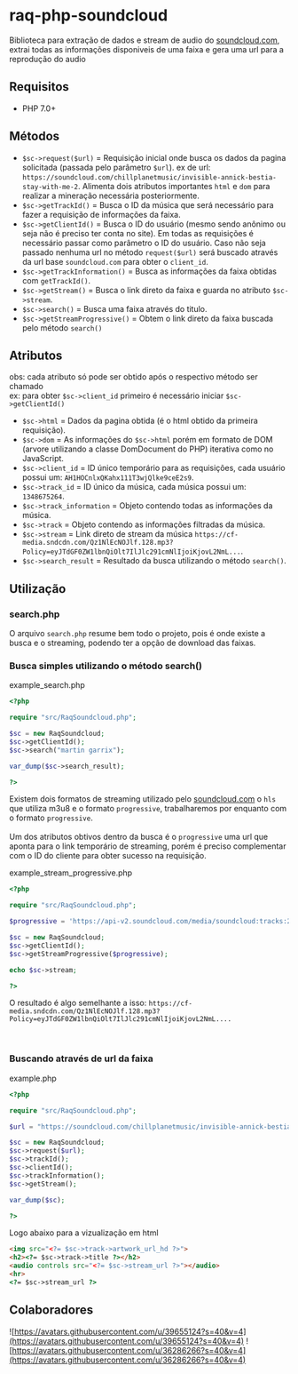 # raq-php-soundcloud

Biblioteca para extração de dados e stream de audio do [soundcloud.com](https://soundcloud.com/), extrai todas as informações disponiveis de uma faixa e gera uma url para a reprodução do audio

## Requisitos

- PHP 7.0+

## Métodos
- `$sc->request($url)` = Requisição inicial onde busca os dados da pagina solicitada (passada pelo parâmetro `$url`). ex de url: `https://soundcloud.com/chillplanetmusic/invisible-annick-bestia-stay-with-me-2`. Alimenta dois atributos importantes `html` e `dom` para realizar a mineração necessária posteriormente. 
- `$sc->getTrackId()` = Busca o ID da música que será necessário para fazer a requisição de informações da faixa.
- `$sc->getClientId()` = Busca o ID do usuário (mesmo sendo anônimo ou seja não é preciso ter conta no site). Em todas as requisições é necessário passar como parâmetro o ID do usuário. Caso não seja passado nenhuma url no método `request($url)` será buscado através da url base `soundcloud.com` para obter o `client_id`.
- `$sc->getTrackInformation()` = Busca as informações da faixa obtidas com `getTrackId()`.
- `$sc->getStream()` = Busca o link direto da faixa e guarda no atributo `$sc->stream`.
- `$sc->search()` = Busca uma faixa através do titulo.
- `$sc->getStreamProgressive()` = Obtem o link direto da faixa buscada pelo método `search()`

## Atributos
obs: cada atributo só pode ser obtido após o respectivo método ser chamado <br/>
ex: para obter `$sc->client_id` primeiro é necessário iniciar `$sc->getClientId()`

- `$sc->html` = Dados da pagina obtida (é o html obtido da primeira requisição).
- `$sc->dom` = As informações do `$sc->html` porém em formato de DOM (arvore utilizando a classe DomDocument do PHP) iterativa como no JavaScript.
- `$sc->client_id` = ID único temporário para as requisições, cada usuário possui um: `AH1HOCnlxQKahx111T3wjQlke9ceE2s9`.
- `$sc->track_id` = ID único da música, cada música possui um: `1348675264`.
- `$sc->track_information` = Objeto contendo todas as informações da música.
- `$sc->track` = Objeto contendo as informações filtradas da música.
- `$sc->stream` = Link direto de stream da música `https://cf-media.sndcdn.com/Qz1NlEcNOJlf.128.mp3?Policy=eyJTdGF0ZW1lbnQiOlt7IlJlc291cmNlIjoiKjovL2NmL...`.
- `$sc->search_result` = Resultado da busca utilizando o método `search()`.

## Utilização

### search.php
O arquivo `search.php` resume bem todo o projeto, pois é onde existe a busca e o streaming, podendo ter a opção de download das faixas.

### Busca simples utilizando o método search()

example_search.php
```php
<?php  

require "src/RaqSoundcloud.php";

$sc = new RaqSoundcloud;
$sc->getClientId();
$sc->search("martin garrix");

var_dump($sc->search_result);

?>
```
Existem dois formatos de streaming utilizado pelo [soundcloud.com](https://soundcloud.com/) o `hls` que utiliza m3u8 e o formato `progressive`, trabalharemos por enquanto com o formato `progressive`.
<br/><br/>
Um dos atributos obtivos dentro da busca é o `progressive` uma url que aponta para o link temporário de streaming, porém é preciso complementar com o ID do cliente para obter sucesso na requisição.

example_stream_progressive.php
```php
<?php  

require "src/RaqSoundcloud.php";

$progressive = 'https://api-v2.soundcloud.com/media/soundcloud:tracks:275869874/0412c3a6-e6a7-4399-b9bd-3a77f2c6be15/stream/progressive';

$sc = new RaqSoundcloud;
$sc->getClientId();
$sc->getStreamProgressive($progressive);

echo $sc->stream;

?>
```
O resultado é algo semelhante a isso: `https://cf-media.sndcdn.com/Qz1NlEcNOJlf.128.mp3?Policy=eyJTdGF0ZW1lbnQiOlt7IlJlc291cmNlIjoiKjovL2NmL....`

<br/>

### Buscando através de url da faixa
example.php
```php
<?php

require "src/RaqSoundcloud.php";

$url = "https://soundcloud.com/chillplanetmusic/invisible-annick-bestia-stay-with-me-2";

$sc = new RaqSoundcloud;
$sc->request($url);
$sc->trackId();
$sc->clientId();
$sc->trackInformation();
$sc->getStream();

var_dump($sc);

?>
```

Logo abaixo para a vizualização em html

```html
<img src="<?= $sc->track->artwork_url_hd ?>">
<h2><?= $sc->track->title ?></h2>
<audio controls src="<?= $sc->stream_url ?>"></audio>
<hr>
<?= $sc->stream_url ?>
```
## Colaboradores
![https://avatars.githubusercontent.com/u/39655124?s=40&v=4](https://avatars.githubusercontent.com/u/39655124?s=40&v=4)
![https://avatars.githubusercontent.com/u/36286266?s=40&v=4](https://avatars.githubusercontent.com/u/36286266?s=40&v=4)
